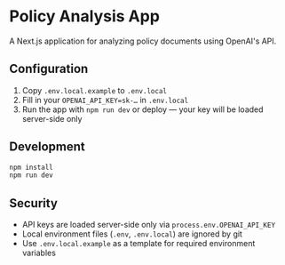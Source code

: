# Policy Analysis App

A Next.js application for analyzing policy documents using OpenAI's API.

## Configuration

1. Copy `.env.local.example` to `.env.local`
2. Fill in your `OPENAI_API_KEY=sk-…` in `.env.local`
3. Run the app with `npm run dev` or deploy — your key will be loaded server-side only

## Development

```bash
npm install
npm run dev
```

## Security

- API keys are loaded server-side only via `process.env.OPENAI_API_KEY`
- Local environment files (`.env`, `.env.local`) are ignored by git
- Use `.env.local.example` as a template for required environment variables